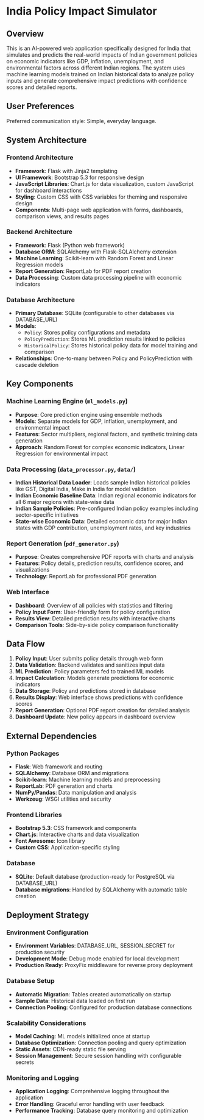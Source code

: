 # India Policy Impact Simulator

## Overview

This is an AI-powered web application specifically designed for India that simulates and predicts the real-world impacts of Indian government policies on economic indicators like GDP, inflation, unemployment, and environmental factors across different Indian regions. The system uses machine learning models trained on Indian historical data to analyze policy inputs and generate comprehensive impact predictions with confidence scores and detailed reports.

## User Preferences

Preferred communication style: Simple, everyday language.

## System Architecture

### Frontend Architecture
- **Framework**: Flask with Jinja2 templating
- **UI Framework**: Bootstrap 5.3 for responsive design
- **JavaScript Libraries**: Chart.js for data visualization, custom JavaScript for dashboard interactions
- **Styling**: Custom CSS with CSS variables for theming and responsive design
- **Components**: Multi-page web application with forms, dashboards, comparison views, and results pages

### Backend Architecture
- **Framework**: Flask (Python web framework)
- **Database ORM**: SQLAlchemy with Flask-SQLAlchemy extension
- **Machine Learning**: Scikit-learn with Random Forest and Linear Regression models
- **Report Generation**: ReportLab for PDF report creation
- **Data Processing**: Custom data processing pipeline with economic indicators

### Database Architecture
- **Primary Database**: SQLite (configurable to other databases via DATABASE_URL)
- **Models**: 
  - `Policy`: Stores policy configurations and metadata
  - `PolicyPrediction`: Stores ML prediction results linked to policies
  - `HistoricalPolicy`: Stores historical policy data for model training and comparison
- **Relationships**: One-to-many between Policy and PolicyPrediction with cascade deletion

## Key Components

### Machine Learning Engine (`ml_models.py`)
- **Purpose**: Core prediction engine using ensemble methods
- **Models**: Separate models for GDP, inflation, unemployment, and environmental impact
- **Features**: Sector multipliers, regional factors, and synthetic training data generation
- **Approach**: Random Forest for complex economic indicators, Linear Regression for environmental impact

### Data Processing (`data_processor.py`, `data/`)
- **Indian Historical Data Loader**: Loads sample Indian historical policies like GST, Digital India, Make in India for model validation
- **Indian Economic Baseline Data**: Indian regional economic indicators for all 6 major regions with state-wise data
- **Indian Sample Policies**: Pre-configured Indian policy examples including sector-specific initiatives
- **State-wise Economic Data**: Detailed economic data for major Indian states with GDP contribution, unemployment rates, and key industries

### Report Generation (`pdf_generator.py`)
- **Purpose**: Creates comprehensive PDF reports with charts and analysis
- **Features**: Policy details, prediction results, confidence scores, and visualizations
- **Technology**: ReportLab for professional PDF generation

### Web Interface
- **Dashboard**: Overview of all policies with statistics and filtering
- **Policy Input Form**: User-friendly form for policy configuration
- **Results View**: Detailed prediction results with interactive charts
- **Comparison Tools**: Side-by-side policy comparison functionality

## Data Flow

1. **Policy Input**: User submits policy details through web form
2. **Data Validation**: Backend validates and sanitizes input data
3. **ML Prediction**: Policy parameters fed to trained ML models
4. **Impact Calculation**: Models generate predictions for economic indicators
5. **Data Storage**: Policy and predictions stored in database
6. **Results Display**: Web interface shows predictions with confidence scores
7. **Report Generation**: Optional PDF report creation for detailed analysis
8. **Dashboard Update**: New policy appears in dashboard overview

## External Dependencies

### Python Packages
- **Flask**: Web framework and routing
- **SQLAlchemy**: Database ORM and migrations
- **Scikit-learn**: Machine learning models and preprocessing
- **ReportLab**: PDF generation and charts
- **NumPy/Pandas**: Data manipulation and analysis
- **Werkzeug**: WSGI utilities and security

### Frontend Libraries
- **Bootstrap 5.3**: CSS framework and components
- **Chart.js**: Interactive charts and data visualization
- **Font Awesome**: Icon library
- **Custom CSS**: Application-specific styling

### Database
- **SQLite**: Default database (production-ready for PostgreSQL via DATABASE_URL)
- **Database migrations**: Handled by SQLAlchemy with automatic table creation

## Deployment Strategy

### Environment Configuration
- **Environment Variables**: DATABASE_URL, SESSION_SECRET for production security
- **Development Mode**: Debug mode enabled for local development
- **Production Ready**: ProxyFix middleware for reverse proxy deployment

### Database Setup
- **Automatic Migration**: Tables created automatically on startup
- **Sample Data**: Historical data loaded on first run
- **Connection Pooling**: Configured for production database connections

### Scalability Considerations
- **Model Caching**: ML models initialized once at startup
- **Database Optimization**: Connection pooling and query optimization
- **Static Assets**: CDN-ready static file serving
- **Session Management**: Secure session handling with configurable secrets

### Monitoring and Logging
- **Application Logging**: Comprehensive logging throughout the application
- **Error Handling**: Graceful error handling with user feedback
- **Performance Tracking**: Database query monitoring and optimization